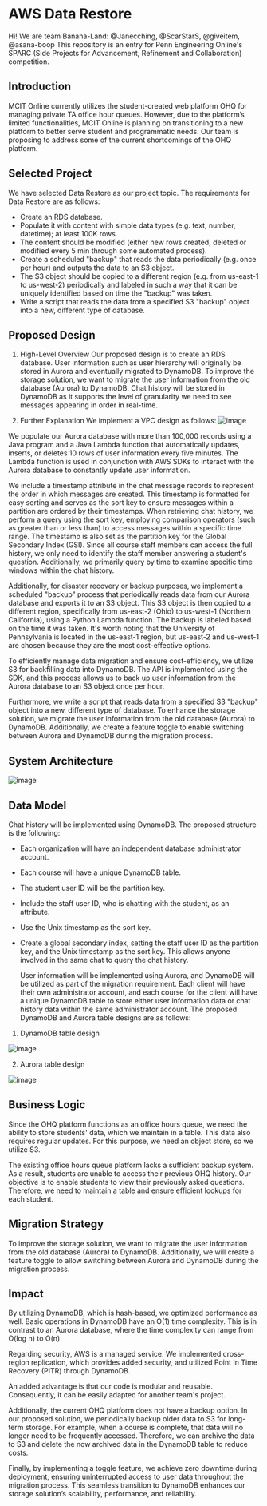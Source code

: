 # AWS Data Restore
Hi! We are team Banana-Land: @Janecching, @ScarStarS,  @giveitem, @asana-boop
This repository is an entry for Penn Engineering Online's SPARC (Side Projects for Advancement, Refinement and Collaboration) competition.

## Introduction
MCIT Online currently utilizes the student-created web platform OHQ for managing private TA
office hour queues. However, due to the platform’s limited functionalities, MCIT Online is planning
on transitioning to a new platform to better serve student and programmatic needs. Our team is
proposing to address some of the current shortcomings of the OHQ platform.

## Selected Project
We have selected Data Restore as our project topic. The requirements for Data Restore are as
follows:
* Create an RDS database.
* Populate it with content with simple data types (e.g. text, number, datetime); at least 100K
rows.
* The content should be modified (either new rows created, deleted or modified every 5 min
through some automated process).
* Create a scheduled "backup" that reads the data periodically (e.g. once per hour) and
outputs the data to an S3 object.
* The S3 object should be copied to a different region (e.g. from us-east-1 to us-west-2)
periodically and labeled in such a way that it can be uniquely identified based on time the
"backup" was taken.
* Write a script that reads the data from a specified S3 "backup" object into a new, different
type of database.

## Proposed Design
1. High-Level Overview
   Our proposed design is to create an RDS database. User information such as user hierarchy
will originally be stored in Aurora and eventually migrated to DynamoDB. To improve the
storage solution, we want to migrate the user information from the old database (Aurora) to
DynamoDB. Chat history will be stored in DynamoDB as it supports the level of granularity
we need to see messages appearing in order in real-time.

2. Further Explanation
   We implement a VPC design as follows:
   ![image](https://github.com/giveitem/banana-land/assets/49624400/77ed58d0-242a-46bb-a75a-026c1d772eda)

  We populate our Aurora database with more than 100,000 records using a Java program and
a Java Lambda function that automatically updates, inserts, or deletes 10 rows of user
information every five minutes. The Lambda function is used in conjunction with AWS SDKs
to interact with the Aurora database to constantly update user information.

  We include a timestamp attribute in the chat message records to represent the order in
which messages are created. This timestamp is formatted for easy sorting and serves as the
sort key to ensure messages within a partition are ordered by their timestamps. When
retrieving chat history, we perform a query using the sort key, employing comparison
operators (such as greater than or less than) to access messages within a specific time
range. The timestamp is also set as the partition key for the Global Secondary Index (GSI).
Since all course staff members can access the full history, we only need to identify the staff
member answering a student's question. Additionally, we primarily query by time to examine
specific time windows within the chat history.

  Additionally, for disaster recovery or backup purposes, we implement a scheduled "backup"
process that periodically reads data from our Aurora database and exports it to an S3
object. This S3 object is then copied to a different region, specifically from us-east-2 (Ohio)
to us-west-1 (Northern California), using a Python Lambda function. The backup is labeled
based on the time it was taken. It's worth noting that the University of Pennsylvania is
located in the us-east-1 region, but us-east-2 and us-west-1 are chosen because they are
the most cost-effective options.

  To efficiently manage data migration and ensure cost-efficiency, we utilize S3 for backfilling
data into DynamoDB. The API is implemented using the SDK, and this process allows us to
back up user information from the Aurora database to an S3 object once per hour.

  Furthermore, we write a script that reads data from a specified S3 "backup" object into a
new, different type of database. To enhance the storage solution, we migrate the user
information from the old database (Aurora) to DynamoDB. Additionally, we create a feature
toggle to enable switching between Aurora and DynamoDB during the migration process.


## System Architecture
![image](https://github.com/giveitem/banana-land/assets/49624400/78600956-8f4c-49ab-a739-0aa6854ed042)


## Data Model
Chat history will be implemented using DynamoDB. The proposed structure is the following:
* Each organization will have an independent database administrator account.
* Each course will have a unique DynamoDB table.
* The student user ID will be the partition key.
* Include the staff user ID, who is chatting with the student, as an attribute.
* Use the Unix timestamp as the sort key.
* Create a global secondary index, setting the staff user ID as the partition key, and the Unix
timestamp as the sort key. This allows anyone involved in the same chat to query the chat
history.

  User information will be implemented using Aurora, and DynamoDB will be utilized as part of the
migration requirement. Each client will have their own administrator account, and each course for
the client will have a unique DynamoDB table to store either user information data or chat history
data within the same administrator account. The proposed DynamoDB and Aurora table designs are
as follows:
1. DynamoDB table design
   
![image](https://github.com/giveitem/banana-land/assets/49624400/38375b48-9951-488a-8438-d7bbf9440ca5)

2. Aurora table design
   
![image](https://github.com/giveitem/banana-land/assets/49624400/b9742ba4-c438-484f-852a-9a4c754dd2f2)


## Business Logic
  Since the OHQ platform functions as an office hours queue, we need the ability to store students'
data, which we maintain in a table. This data also requires regular updates. For this purpose, we
need an object store, so we utilize S3.

  The existing office hours queue platform lacks a sufficient backup system. As a result, students are unable to access their previous OHQ history. Our objective is to enable students to view their
previously asked questions. Therefore, we need to maintain a table and ensure efficient lookups for
each student.

## Migration Strategy
  To improve the storage solution, we want to migrate the user information from the old database
(Aurora) to DynamoDB. Additionally, we will create a feature toggle to allow switching between
Aurora and DynamoDB during the migration process.

## Impact
  By utilizing DynamoDB, which is hash-based, we optimized performance as well. Basic operations
in DynamoDB have an O(1) time complexity. This is in contrast to an Aurora database, where the
time complexity can range from O(log n) to O(n).

  Regarding security, AWS is a managed service. We implemented cross-region replication, which
provides added security, and utilized Point In Time Recovery (PITR) through DynamoDB.

  An added advantage is that our code is modular and reusable. Consequently, it can be easily
adapted for another team's project.

  Additionally, the current OHQ platform does not have a backup option. In our proposed solution,
we periodically backup older data to S3 for long-term storage. For example, when a course is
complete, that data will no longer need to be frequently accessed. Therefore, we can archive the
data to S3 and delete the now archived data in the DynamoDB table to reduce costs.

  Finally, by implementing a toggle feature, we achieve zero downtime during deployment, ensuring
uninterrupted access to user data throughout the migration process. This seamless transition to
DynamoDB enhances our storage solution’s scalability, performance, and reliability.

